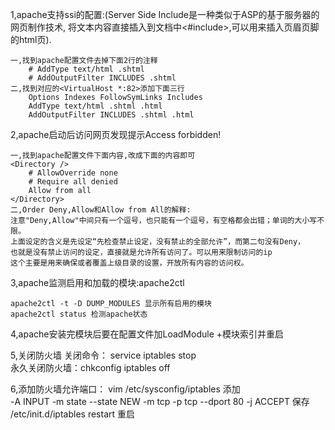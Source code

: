 
1,apache支持ssi的配置:(Server Side Include是一种类似于ASP的基于服务器的网页制作技术,
将文本内容直接插入到文档中<#include>,可以用来插入页眉页脚的html页).

    一,找到apache配置文件去掉下面2行的注释
        # AddType text/html .shtml
        # AddOutputFilter INCLUDES .shtml
    二,找到对应的<VirtualHost *:82>添加下面三行
        Options Indexes FollowSymLinks Includes
        AddType text/html .shtml .html
        AddOutputFilter INCLUDES .shtml .html

2,apache启动后访问网页发现提示Access forbidden! 
    
    一,找到apache配置文件下面内容,改成下面的内容即可
    <Directory />
        # AllowOverride none
        # Require all denied
        Allow from all 
    </Directory>
    二,Order Deny,Allow和Allow from All的解释:
    注意"Deny,Allow"中间只有一个逗号，也只能有一个逗号，有空格都会出错；单词的大小写不限。
    上面设定的含义是先设定“先检查禁止设定，没有禁止的全部允许”，而第二句没有Deny，
    也就是没有禁止访问的设定，直接就是允许所有访问了。可以用来限制访问的ip
    这个主要是用来确保或者覆盖上级目录的设置，开放所有内容的访问权。
    
3,apache监测启用和加载的模块:apache2ctl
	
	apache2ctl -t -D DUMP_MODULES 显示所有启用的模块	
	apache2ctl status 检测apache状态

4,apache安装完模块后要在配置文件加LoadModule +模块索引并重启  

5,关闭防火墙
	关闭命令：  service iptables stop    
	永久关闭防火墙：chkconfig iptables off   
	
6,添加防火墙允许端口：
	vim /etc/sysconfig/iptables 添加   
	 -A INPUT -m state --state NEW -m tcp -p tcp --dport 80 -j ACCEPT 
	 保存  /etc/init.d/iptables restart 重启
